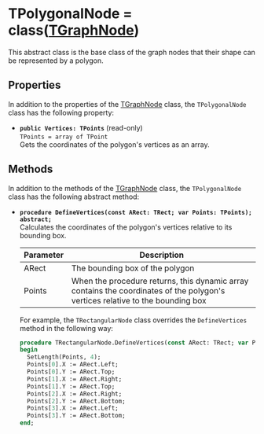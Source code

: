 TPolygonalNode = class([TGraphNode](Docs/TGraphNode.md))
========================================================
This abstract class is the base class of the graph nodes that their shape can be represented by a polygon.

Properties
----------
In addition to the properties of the [TGraphNode](Docs/TGraphNode.md) class, the `TPolygonalNode` class has the following property:

- **`public Vertices: TPoints`** (read-only) \
  `TPoints = array of TPoint` \
  Gets the coordinates of the polygon's vertices as an array.

Methods
-------
In addition to the methods of the [TGraphNode](Docs/TGraphNode.md) class, the `TPolygonalNode` class has the following abstract method:

- **`procedure DefineVertices(const ARect: TRect; var Points: TPoints); abstract;`** \
  Calculates the coordinates of the polygon's vertices relative to its bounding box.

  | Parameter | Description                                                                                                                    |
  |-----------|--------------------------------------------------------------------------------------------------------------------------------|
  | ARect     | The bounding box of the polygon                                                                                                |
  | Points    | When the procedure returns, this dynamic array contains the coordinates of the polygon's vertices relative to the bounding box |

  For example, the `TRectangularNode` class overrides the `DefineVertices` method in the following way:

  ```pascal
  procedure TRectangularNode.DefineVertices(const ARect: TRect; var Points: TPoints);
  begin
    SetLength(Points, 4);
    Points[0].X := ARect.Left;
    Points[0].Y := ARect.Top;
    Points[1].X := ARect.Right;
    Points[1].Y := ARect.Top;
    Points[2].X := ARect.Right;
    Points[2].Y := ARect.Bottom;
    Points[3].X := ARect.Left;
    Points[3].Y := ARect.Bottom;
  end;
  ```

